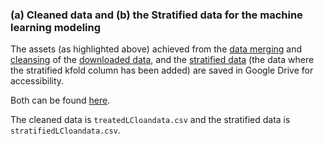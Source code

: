 ### (a) Cleaned data and (b) the Stratified data for the machine learning modeling 

The assets (as highlighted above) achieved from the [data merging](https://github.com/Semiu/DI-Capstone/blob/main/Proposal/1-data-cleaning-EDA/datamerging.ipynb) and [cleansing](https://github.com/Semiu/DI-Capstone/blob/main/Proposal/1-data-cleaning-EDA/datacleansing.ipynb) of the [downloaded data](http://web.archive.org/web/20140706042617/https://www.lendingclub.com/info/download-data.action), and the [stratified data](https://github.com/Semiu/DI-Capstone/blob/main/Proposal/1-data-cleaning-EDA/eda-cv.ipynb) (the data where the stratified kfold 
column has been added) are saved in Google Drive for accessibility.

Both can be found [here](https://drive.google.com/drive/folders/1iW8u-tqq_xtT8sNF4_xn_UXIU0Wj29cR?usp=sharing). 

The cleaned data is `treatedLCloandata.csv` and the stratified data is `stratifiedLCloandata.csv`.
